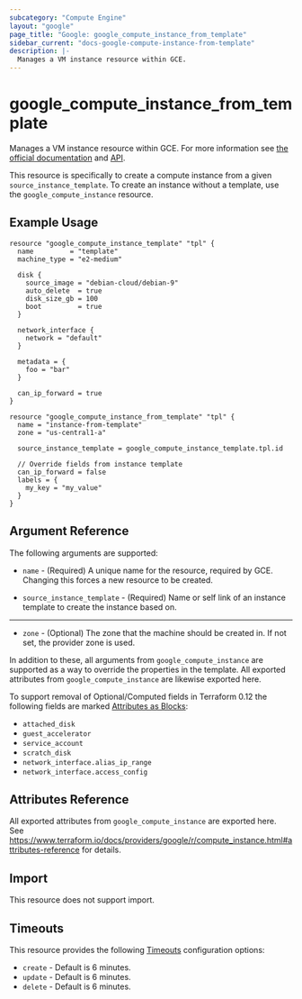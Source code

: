 ```yaml
---
subcategory: "Compute Engine"
layout: "google"
page_title: "Google: google_compute_instance_from_template"
sidebar_current: "docs-google-compute-instance-from-template"
description: |-
  Manages a VM instance resource within GCE.
---
```


# google\_compute\_instance\_from\_template

Manages a VM instance resource within GCE. For more information see
[the official documentation](https://cloud.google.com/compute/docs/instances)
and
[API](https://cloud.google.com/compute/docs/reference/latest/instances).

This resource is specifically to create a compute instance from a given
`source_instance_template`. To create an instance without a template, use the
`google_compute_instance` resource.


## Example Usage

```hcl
resource "google_compute_instance_template" "tpl" {
  name         = "template"
  machine_type = "e2-medium"

  disk {
    source_image = "debian-cloud/debian-9"
    auto_delete  = true
    disk_size_gb = 100
    boot         = true
  }

  network_interface {
    network = "default"
  }

  metadata = {
    foo = "bar"
  }

  can_ip_forward = true
}

resource "google_compute_instance_from_template" "tpl" {
  name = "instance-from-template"
  zone = "us-central1-a"

  source_instance_template = google_compute_instance_template.tpl.id

  // Override fields from instance template
  can_ip_forward = false
  labels = {
    my_key = "my_value"
  }
}
```

## Argument Reference

The following arguments are supported:

* `name` - (Required) A unique name for the resource, required by GCE.
    Changing this forces a new resource to be created.

* `source_instance_template` - (Required) Name or self link of an instance
  template to create the instance based on.

- - -

* `zone` - (Optional) The zone that the machine should be created in. If not
  set, the provider zone is used.

In addition to these, all arguments from `google_compute_instance` are supported
as a way to override the properties in the template. All exported attributes
from `google_compute_instance` are likewise exported here.

To support removal of Optional/Computed fields in Terraform 0.12 the following fields
are marked [Attributes as Blocks](/docs/configuration/attr-as-blocks.html):

* `attached_disk`
* `guest_accelerator`
* `service_account`
* `scratch_disk`
* `network_interface.alias_ip_range`
* `network_interface.access_config`

## Attributes Reference

All exported attributes from `google_compute_instance` are exported here.
See https://www.terraform.io/docs/providers/google/r/compute_instance.html#attributes-reference
for details.

## Import

This resource does not support import.

## Timeouts

This resource provides the following
[Timeouts](/docs/configuration/resources.html#timeouts) configuration options:

- `create` - Default is 6 minutes.
- `update` - Default is 6 minutes.
- `delete` - Default is 6 minutes.

